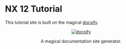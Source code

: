 # NX 12 Tutorial

This tutorial site is built on the magical [docsify](https://docsify.js.org).


<p align="center">
  <a href="https://docsify.js.org">
    <img alt="docsify" src="./docs/_media/icon.svg">
  </a>
</p>

<p align="center">
  A magical documentation site generator.
</p>



